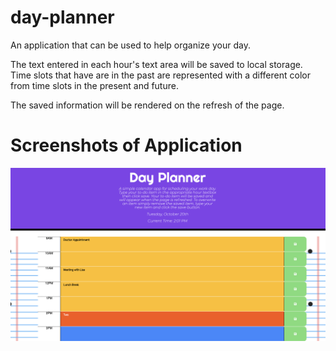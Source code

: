 # day-planner
An application that can be used to help organize your day. 

The text entered in each hour's text area will be saved to local storage. Time slots that have are in the past are represented with a different color from time slots in the present and future.

The saved information will be rendered on the refresh of the page.

# Screenshots of Application
![alt text](assets/day-planner.png "Day Planner")